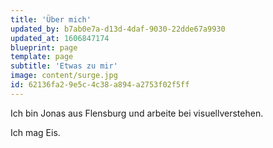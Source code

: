 ```yaml
---
title: 'Über mich'
updated_by: b7ab0e7a-d13d-4daf-9030-22dde67a9930
updated_at: 1606847174
blueprint: page
template: page
subtitle: 'Etwas zu mir'
image: content/surge.jpg
id: 62136fa2-9e5c-4c38-a894-a2753f02f5ff
---
```

Ich bin Jonas aus Flensburg und arbeite bei visuellverstehen.

Ich mag Eis.
